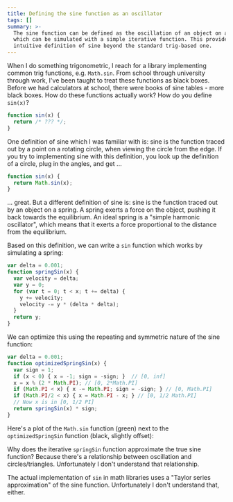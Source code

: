 ```yaml
---
title: Defining the sine function as an oscillator
tags: []
summary: >-
  The sine function can be defined as the oscillation of an object on a spring,
  which can be simulated with a simple iterative function. This provides an
  intuitive definition of sine beyond the standard trig-based one.
---
```


When I do something trigonometric, I reach for a library implementing common trig functions, e.g. `Math.sin`. From school through university through work, I've been taught to treat these functions as black boxes. Before we had calculators at school, there were books of sine tables - more black boxes. How do these functions actually work? How do you define `sin(x)`?

```js
function sin(x) {
  return /* ??? */;
}
```

One definition of sine which I was familiar with is: sine is the function traced out by a point on a rotating circle, when viewing the circle from the edge. If you try to implementing sine with this definition, you look up the definition of a circle, plug in the angles, and get ...

```js
function sin(x) {
  return Math.sin(x);
}
```

... great. But a different definition of sine is: sine is the function traced out by an object on a spring. A spring exerts a force on the object, pushing it back towards the equilibrium. An ideal spring is a "simple harmonic oscillator", which means that it exerts a force proportional to the distance from the equilibrium.

Based on this definition, we can write a `sin` function which works by simulating a spring:

```js
var delta = 0.001;
function springSin(x) {
  var velocity = delta;
  var y = 0;
  for (var t = 0; t < x; t += delta) {
    y += velocity;
    velocity -= y * (delta * delta);
  }
  return y;
}
```

We can optimize this using the repeating and symmetric nature of the sine function:

```js
var delta = 0.001;
function optimizedSpringSin(x) {
  var sign = 1;
  if (x < 0) { x = -1; sign = -sign; }  // [0, inf]
  x = x % (2 * Math.PI); // [0, 2*Math.PI]
  if (Math.PI < x) { x -= Math.PI; sign = -sign; } // [0, Math.PI]
  if (Math.PI/2 < x) { x = Math.PI - x; } // [0, 1/2 Math.PI]
  // Now x is in [0, 1/2 PI]
  return springSin(x) * sign;
}
```

Here's a plot of the `Math.sin` function (green) next to the `optimizedSpringSin` function (black, slightly offset):

<div><canvas id="c"></canvas></div>

<script>
  var delta = 0.001;
  function springSin(x) {
    var velocity = delta;
    var y = 0;
    for (var t = 0; t < x; t += delta) {
      y += velocity;
      velocity -= y * (delta * delta);
    }
    return y;
  }
  function optimizedSpringSin(x) {
    var sign = 1;
    if (x < 0) { x = -1; sign = -sign; }  // [0, inf]
    x = x % (2 * Math.PI); // [0, 2*Math.PI]
    if (Math.PI < x) { x -= Math.PI; sign = -sign; } // [0, Math.PI]
    if (Math.PI/2 < x) { x = Math.PI - x; } // [0, 1/2 Math.PI]
    // Now x is in [0, 1/2 PI]
    return springSin(x) * sign;
  }

  var canvas = document.getElementById("c");
  var ctx = canvas.getContext("2d");
  canvas.width = 1000;
  canvas.height = 400;

  function clear() {
    ctx.fillStyle = 'white';
    ctx.fillRect(0,0,canvas.width, canvas.height);
  }

  function drawSin(sinf, color, offset) {
    ctx.fillStyle = color;
    for (var x = 0; x < canvas.width; x++) {
      ctx.fillRect(x, offset, 1, 1);
      ctx.fillRect(x, offset - sinf(x/50) * 50, 1, 1);
    }
  }
  clear();
  drawSin(Math.sin, 'green', 200);
  drawSin(optimizedSpringSin, 'black', 205);
</script>


Why does the iterative `springSin` function approximate the true sine function? Because there's a relationship between oscillation and circles/triangles. Unfortunately I don't understand that relationship.

The actual implementation of `sin` in math libraries uses a "Taylor series approximation" of the sine function. Unfortunately I don't understand that, either.
